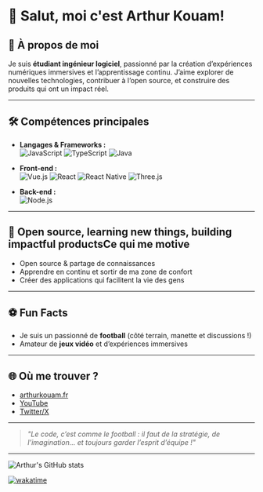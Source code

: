 # 👋 Salut, moi c'est Arthur Kouam!


## 🚀 À propos de moi

Je suis **étudiant ingénieur logiciel**, passionné par la création d’expériences numériques immersives et l’apprentissage continu. J’aime explorer de nouvelles technologies, contribuer à l’open source, et construire des produits qui ont un impact réel.

---

## 🛠️ Compétences principales

- **Langages & Frameworks :**  
  ![JavaScript](https://img.shields.io/badge/-JavaScript-F7DF1E?logo=javascript&logoColor=black) ![TypeScript](https://img.shields.io/badge/-TypeScript-3178C6?logo=typescript&logoColor=white) ![Java](https://img.shields.io/badge/-Java-007396?logo=java&logoColor=white)

- **Front-end :**  
  ![Vue.js](https://img.shields.io/badge/-Vue.js-4FC08D?logo=vue.js&logoColor=white) ![React](https://img.shields.io/badge/-React-61DAFB?logo=react&logoColor=black) ![React Native](https://img.shields.io/badge/-React%20Native-61DAFB?logo=react&logoColor=black) ![Three.js](https://img.shields.io/badge/-Three.js-000000?logo=three.js&logoColor=white)

- **Back-end :**  
  ![Node.js](https://img.shields.io/badge/-Node.js-339933?logo=node.js&logoColor=white)


---

## 🤝 Open source, learning new things, building impactful productsCe qui me motive

- Open source & partage de connaissances
- Apprendre en continu et sortir de ma zone de confort
- Créer des applications qui facilitent la vie des gens

---

## ⚽ Fun Facts

- Je suis un passionné de **football** (côté terrain, manette et discussions !)
- Amateur de **jeux vidéo** et d’expériences immersives

---

## 🌐 Où me trouver ?

- [arthurkouam.fr](https://arthurkouam.fr)
- [YouTube](https://www.youtube.com/channel/UCNMIuoYie6D1EUtVPRqBPXg)
- [Twitter/X](https://x.com/kouamjs)

---

> *"Le code, c’est comme le football : il faut de la stratégie, de l’imagination… et toujours garder l’esprit d’équipe !"*

---

![Arthur's GitHub stats](https://github-readme-stats.vercel.app/api?username=ArthurKouam&show_icons=true&theme=vue-dark)

[![wakatime](https://wakatime.com/badge/user/3b7d2a50-bc8e-4006-927a-21c5e63ddf9e.svg)](https://wakatime.com/@3b7d2a50-bc8e-4006-927a-21c5e63ddf9e)
